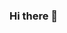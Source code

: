 ### Hi there 👋

<!--
**nicholas-myers/nicholas-myers** is a ✨ _special_ ✨ repository because its `README.md` (this file) appears on your GitHub profile.

Here are some ideas to get you started:

- 🔭 I’m currently working on ... Apollo Team Survey App
- 🌱 I’m currently learning ... Okta
- 👯 I’m looking to collaborate on ... React and Java Fullstack projects.
- 🤔 I’m looking for help with ... learning AWS and Docker.
- 💬 Ask me about ... my development skills and other technoligies I'm ecited to learn about.
- 📫 How to reach me: ... nicholas.myers.professional@gmail.com or https://nicholas-myers-profolio.now.sh/
- 😄 Pronouns: ... He/Him
- ⚡ Fun fact: ... I'm like to beatbox and write poetry.
-->
